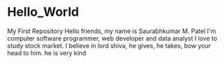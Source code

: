 # Hello_World
My First Repository
Hello friends,
my name is Saurabhkumar M. Patel
I'm computer software programmer, web developer and data analyst
I love to study stock market.
I believe in lord shiva, he gives, he takes, bow your head to him. he is very kind 
